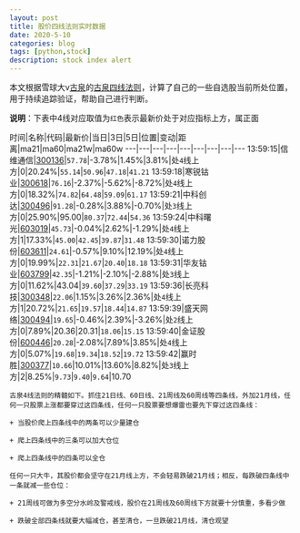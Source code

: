 ```yaml
---
layout: post
title: 股价四线法则实时数据
date: 2020-5-10
categories: blog
tags: [python,stock]
description: stock index alert
---
```



本文根据雪球大v[古泉](https://xueqiu.com/u/7148646888)的[古泉四线法则](https://xueqiu.com/7148646888/130498192)，计算了自己的一些自选股当前所处位置，用于持续追踪验证，帮助自己进行判断。

**说明**：下表中4线对应取值为`红色`表示最新价处于对应指标上方，属正面

时间|名称|代码|最新价|当日|3日|5日|位置|变动|距离|ma21|ma60|ma21w|ma60w
---|---|---|---|---|---|---|---|---
13:59:15|信维通信|[300136](https://xueqiu.com/S/SZ300136)|`57.78`|-3.78%|1.45%|3.81%|处`4`线上方|0|20.24%|`55.14`|`50.96`|`47.18`|`41.21`
13:59:18|寒锐钴业|[300618](https://xueqiu.com/S/SZ300618)|`76.16`|-2.37%|-5.62%|-8.72%|处`4`线上方|0|18.32%|`74.82`|`64.48`|`59.09`|`61.17`
13:59:21|中科创达|[300496](https://xueqiu.com/S/SZ300496)|`91.28`|-0.28%|3.88%|-0.70%|处`3`线上方|0|25.90%|95.00|`80.37`|`72.44`|`54.36`
13:59:24|中科曙光|[603019](https://xueqiu.com/S/SH603019)|`45.73`|-0.04%|2.62%|-1.29%|处`4`线上方|1|17.33%|`45.00`|`42.45`|`39.87`|`31.48`
13:59:30|诺力股份|[603611](https://xueqiu.com/S/SH603611)|`24.61`|-0.57%|9.10%|12.19%|处`4`线上方|0|19.99%|`22.31`|`21.67`|`20.40`|`18.18`
13:59:31|华友钴业|[603799](https://xueqiu.com/S/SH603799)|`42.35`|-1.21%|-2.10%|-2.88%|处`3`线上方|0|11.62%|43.04|`39.60`|`37.29`|`33.19`
13:59:36|长亮科技|[300348](https://xueqiu.com/S/SZ300348)|`22.06`|1.15%|3.26%|2.36%|处`4`线上方|1|20.72%|`21.65`|`19.57`|`18.44`|`14.87`
13:59:39|盛天网络|[300494](https://xueqiu.com/S/SZ300494)|`19.65`|-0.46%|2.39%|-3.26%|处`2`线上方|0|7.89%|20.36|20.31|`18.06`|`15.15`
13:59:40|金证股份|[600446](https://xueqiu.com/S/SH600446)|`20.28`|-2.08%|7.89%|3.85%|处`4`线上方|0|5.07%|`19.68`|`19.34`|`18.52`|`19.72`
13:59:42|赢时胜|[300377](https://xueqiu.com/S/SZ300377)|`10.66`|10.01%|13.60%|8.82%|处`3`线上方|2|8.25%|`9.73`|`9.40`|`9.64`|10.70

```
古泉4线法则的精髓如下。抓住21日线、60日线、21周线及60周线等四条线，外加21月线，任何一只股票上涨都要穿过这四条线，任何一只股票要想爆雷也要先下穿过这四条线：

+ 当股价爬上四条线中的两条可以少量建仓

+ 爬上四条线中的三条可以加大仓位

+ 爬上四条线中的四条可以全仓

任何一只大牛，其股价都会坚守在21月线上方，不会轻易跌破21月线；相反，每跌破四条线中一条就减一些仓位：

+ 21周线可做为多空分水岭及警戒线，股价在21周线及60周线下方就要十分慎重，多看少做

+ 跌破全部四条线就要大幅减仓，甚至清仓，一旦跌破21月线，清仓观望
```